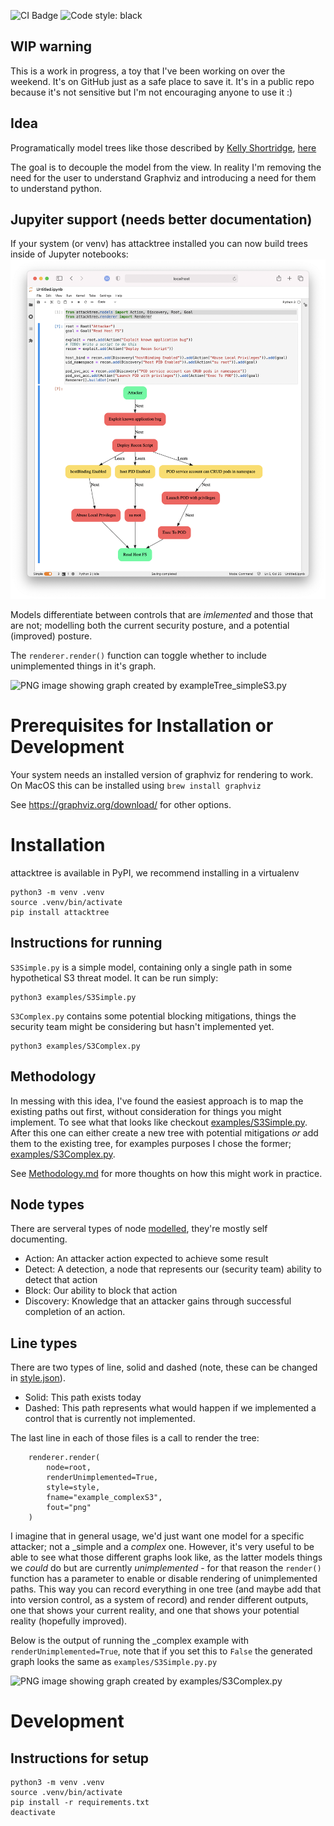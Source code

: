 ![CI Badge](https://github.com/hyakuhei/attackTrees/actions/workflows/test.yml/badge.svg) ![Code style: black](https://img.shields.io/badge/code%20style-black-000000.svg)


## WIP warning
This is a work in progress, a toy that I've been working on over the weekend. It's on GitHub just as a safe place to save it. It's in a public repo because it's not sensitive but I'm not encouraging anyone to use it :)

## Idea
Programatically model trees like those described by [Kelly Shortridge](https://twitter.com/swagitda_), [here](https://swagitda.com/blog/posts/security-decision-trees-with-graphviz/)

The goal is to decouple the model from the view. In reality I'm removing the need for the user to understand Graphviz and introducing a need for them to understand python.

## Jupyiter support (needs better documentation)
If your system (or venv) has attacktree installed you can now build trees inside of Jupyter notebooks:
![Screen shot of jupyter notebook with k8s attack tree](images/jupyter_k8s.png)

Models differentiate between controls that are *imlemented* and those that are not; modelling both the current security posture, and a potential (improved) posture.

The `renderer.render()` function can toggle whether to include unimplemented things in it's graph.

![PNG image showing graph created by exampleTree_simpleS3.py](images/example_simpleS3.png?raw=true "Simple S3")

# Prerequisites for Installation or Development 
Your system needs an installed version of graphviz for rendering to work.
On MacOS this can be installed using `brew install graphviz`

See https://graphviz.org/download/ for other options.

# Installation
attacktree is available in PyPI, we recommend installing in a virtualenv
```
python3 -m venv .venv
source .venv/bin/activate
pip install attacktree
```

## Instructions for running
`S3Simple.py` is a simple model, containing only a single path in some hypothetical S3 threat model. It can be run simply:
```
python3 examples/S3Simple.py
```

`S3Complex.py` contains some potential blocking mitigations, things the security team might be considering but hasn't implemented yet.
```
python3 examples/S3Complex.py
```


## Methodology
In messing with this idea, I've found the easiest approach is to map the existing paths out first, without consideration for things you might implement. To see what that looks like checkout [examples/S3Simple.py](eexamples/S3Simple.py). After this one can either create a new tree with potential mitigations _or_ add them to the existing tree, for examples purposes I chose the former; [examples/S3Complex.py](examples/S3Complex.py).

See [Methodology.md](Methodology.md) for more thoughts on how this might work in practice.

## Node types
There are serveral types of node [modelled](models.py), they're mostly self documenting.
* Action: An attacker action expected to achieve some result
* Detect: A detection, a node that represents our (security team) ability to detect that action
* Block: Our ability to block that action
* Discovery: Knowledge that an attacker gains through successful completion of an action.

## Line types
There are two types of line, solid and dashed (note, these can be changed in [style.json](style.json)). 
* Solid: This path exists today
* Dashed: This path represents what would happen if we implemented a control that is currently not implemented.

The last line in each of those files is a call to render the tree:
```
    renderer.render(
        node=root,
        renderUnimplemented=True,
        style=style,
        fname="example_complexS3",
        fout="png"
    )
```

I imagine that in general usage, we'd just want one model for a specific attacker; not a _simple and a _complex_ one. However, it's very useful to be able to see what those different graphs look like, as the latter models things we _could_ do but are currently *unimplemented* - for that reason the `render()` function has a parameter to enable or disable rendering of unimplemented paths. This way you can record everything in one tree (and maybe add that into version control, as a system of record) and render different outputs, one that shows your current reality, and one that shows your potential reality (hopefully improved).

Below is the output of running the _complex example with `renderUnimplemented=True`, note that if you set this to `False` the generated graph looks the same as `examples/S3Simple.py.py`

![PNG image showing graph created by examples/S3Complex.py](images/example_complexS3.png?raw=true "Complex S3")

# Development

## Instructions for setup
```
python3 -m venv .venv
source .venv/bin/activate
pip install -r requirements.txt
deactivate
```
